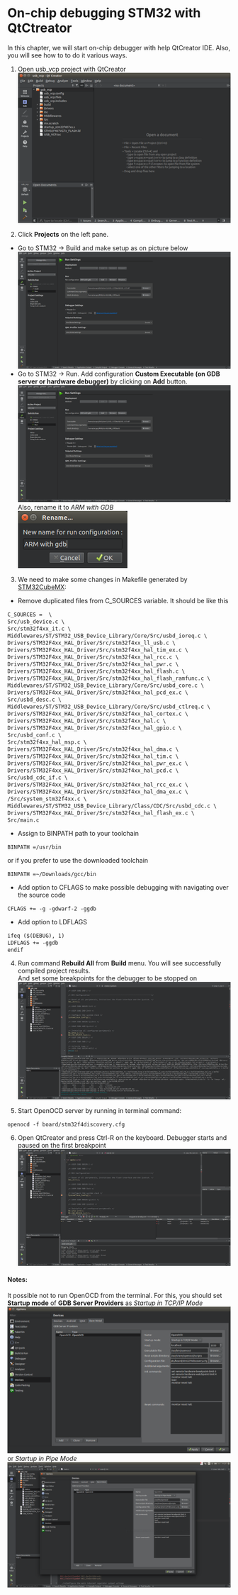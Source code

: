 
# On-chip debugging STM32 with QtCtreator
In this chapter, we will start on-chip debugger with help QtCreator IDE. Also, you will see how to to do it various ways.  

1. Open usb_vcp project with QtCreator  
![qt_project](img/tut_project.png)  

2. Click **Projects** on the left pane.  
- Go to STM32 -> Build and make setup as on picture below
![deb_build_set](img/tut_run_settings.png)  
- Go to STM32 -> Run. Add configuration **Custom Executable (on GDB server or hardware debugger)** by clicking on **Add** button.  
![deb_run_set](img/tut_run_settings.png)  
Also, rename it to _ARM with GDB_  
![deb_run_rename](img/tut_rename_run_config.png)  

3. We need to make some changes in Makefile generated by [STM32CubeMX](prj_cube_qt.md):
- Remove duplicated files from C_SOURCES variable. It should be like this
```
C_SOURCES =  \
Src/usb_device.c \
Src/stm32f4xx_it.c \
Middlewares/ST/STM32_USB_Device_Library/Core/Src/usbd_ioreq.c \
Drivers/STM32F4xx_HAL_Driver/Src/stm32f4xx_ll_usb.c \
Drivers/STM32F4xx_HAL_Driver/Src/stm32f4xx_hal_tim_ex.c \
Drivers/STM32F4xx_HAL_Driver/Src/stm32f4xx_hal_rcc.c \
Drivers/STM32F4xx_HAL_Driver/Src/stm32f4xx_hal_pwr.c \
Drivers/STM32F4xx_HAL_Driver/Src/stm32f4xx_hal_flash.c \
Drivers/STM32F4xx_HAL_Driver/Src/stm32f4xx_hal_flash_ramfunc.c \
Middlewares/ST/STM32_USB_Device_Library/Core/Src/usbd_core.c \
Drivers/STM32F4xx_HAL_Driver/Src/stm32f4xx_hal_pcd_ex.c \
Src/usbd_desc.c \
Middlewares/ST/STM32_USB_Device_Library/Core/Src/usbd_ctlreq.c \
Drivers/STM32F4xx_HAL_Driver/Src/stm32f4xx_hal_cortex.c \
Drivers/STM32F4xx_HAL_Driver/Src/stm32f4xx_hal.c \
Drivers/STM32F4xx_HAL_Driver/Src/stm32f4xx_hal_gpio.c \
Src/usbd_conf.c \
Src/stm32f4xx_hal_msp.c \
Drivers/STM32F4xx_HAL_Driver/Src/stm32f4xx_hal_dma.c \
Drivers/STM32F4xx_HAL_Driver/Src/stm32f4xx_hal_tim.c \
Drivers/STM32F4xx_HAL_Driver/Src/stm32f4xx_hal_pwr_ex.c \
Drivers/STM32F4xx_HAL_Driver/Src/stm32f4xx_hal_pcd.c \
Src/usbd_cdc_if.c \
Drivers/STM32F4xx_HAL_Driver/Src/stm32f4xx_hal_rcc_ex.c \
Drivers/STM32F4xx_HAL_Driver/Src/stm32f4xx_hal_dma_ex.c \
/Src/system_stm32f4xx.c \
Middlewares/ST/STM32_USB_Device_Library/Class/CDC/Src/usbd_cdc.c \
Drivers/STM32F4xx_HAL_Driver/Src/stm32f4xx_hal_flash_ex.c \
Src/main.c
```
- Assign to BINPATH path to your toolchain
```
BINPATH =/usr/bin
```
or if you prefer to use the downloaded toolchain
```
BINPATH =~/Downloads/gcc/bin
```
- Add option to CFLAGS to make possible debugging with navigating over the source code
```
CFLAGS += -g -gdwarf-2 -ggdb
```
- Add option to LDFLAGS
```
ifeq ($(DEBUG), 1)
LDFLAGS += -ggdb
endif
```  
4. Run command **Rebuild All** from **Build** menu. You will see successfully compiled project results.  
And set some breakpoints for the debugger to be stopped on  
![deb_rebuild](img/tut_project_breakpoints.png)  

5. Start OpenOCD server by running in terminal command:  
```
openocd -f board/stm32f4discovery.cfg
```
6. Open QtCreator and press Ctrl-R on the keyboard. Debugger starts and paused on the first breakpoint  
![deb_rebuild](img/tut_project_paused_on_brk.png)  

#### Notes: 
It possible not to run OpenOCD from the terminal. For this, you should set **Startup mode** of **GDB Server Providers** as _Startup in TCP/IP Mode_ 
![tcp_ip_mode](img/qt_openocd_setup_tcp_start.png)
or _Startup in Pipe Mode_
![tcp_ip_mode](img/qt_openocd_setup_pipe_start.png)
